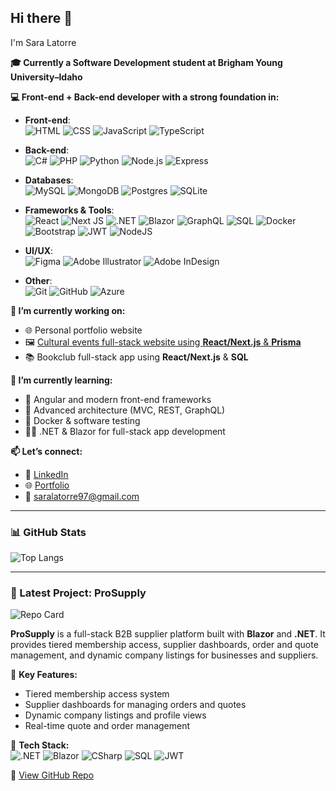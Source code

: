 <h2>Hi there 👋</h2>
I'm Sara Latorre

__🎓 Currently a Software Development student at Brigham Young University–Idaho__

__💻 Front-end + Back-end developer with a strong foundation in:__

- **Front-end**:  
  ![HTML](https://img.shields.io/badge/HTML5-E34F26?style=for-the-badge&logo=html5&logoColor=white) ![CSS](https://img.shields.io/badge/CSS3-1572B6?style=for-the-badge&logo=css3&logoColor=white) ![JavaScript](https://img.shields.io/badge/JavaScript-F7DF1E?style=for-the-badge&logo=javascript&logoColor=black) ![TypeScript](https://img.shields.io/badge/TypeScript-3178C6?style=for-the-badge&logo=typescript&logoColor=white)  

- **Back-end**:  
  ![C#](https://img.shields.io/badge/C%23-239120?style=for-the-badge&logo=c-sharp&logoColor=white) ![PHP](https://img.shields.io/badge/PHP-777BB4?style=for-the-badge&logo=php&logoColor=white) ![Python](https://img.shields.io/badge/Python-3776AB?style=for-the-badge&logo=python&logoColor=white) ![Node.js](https://img.shields.io/badge/Node.js-339933?style=for-the-badge&logo=nodedotjs&logoColor=white) ![Express](https://img.shields.io/badge/Express.js-000000?style=for-the-badge&logo=express&logoColor=white)  

- **Databases**:  
  ![MySQL](https://img.shields.io/badge/mysql-4479A1.svg?style=for-the-badge&logo=mysql&logoColor=white) ![MongoDB](https://img.shields.io/badge/MongoDB-%234ea94b.svg?style=for-the-badge&logo=mongodb&logoColor=white) ![Postgres](https://img.shields.io/badge/postgres-%23316192.svg?style=for-the-badge&logo=postgresql&logoColor=white) ![SQLite](https://img.shields.io/badge/sqlite-%2307405e.svg?style=for-the-badge&logo=sqlite&logoColor=white)

- **Frameworks & Tools**:  
  ![React](https://img.shields.io/badge/react-%2320232a.svg?style=for-the-badge&logo=react&logoColor=%2361DAFB) ![Next JS](https://img.shields.io/badge/Next-black?style=for-the-badge&logo=next.js&logoColor=white) ![.NET](https://img.shields.io/badge/.NET-512BD4?style=for-the-badge&logo=dotnet&logoColor=white) ![Blazor](https://img.shields.io/badge/Blazor-9440fa?style=for-the-badge&logo=blazor&logoColor=white) ![GraphQL](https://img.shields.io/badge/GraphQL-E10098?style=for-the-badge&logo=graphql&logoColor=white) ![SQL](https://img.shields.io/badge/SQL-4479A1?style=for-the-badge&logo=postgresql&logoColor=white) ![Docker](https://img.shields.io/badge/Docker-2496ED?style=for-the-badge&logo=docker&logoColor=white) ![Bootstrap](https://img.shields.io/badge/bootstrap-%238511FA.svg?style=for-the-badge&logo=bootstrap&logoColor=white) ![JWT](https://img.shields.io/badge/JWT-black?style=for-the-badge&logo=JSON%20web%20tokens) ![NodeJS](https://img.shields.io/badge/node.js-6DA55F?style=for-the-badge&logo=node.js&logoColor=white)

- **UI/UX**:  
  ![Figma](https://img.shields.io/badge/figma-%23F24E1E.svg?style=for-the-badge&logo=figma&logoColor=white) ![Adobe Illustrator](https://img.shields.io/badge/adobe%20illustrator-%23FF9A00.svg?style=for-the-badge&logo=adobe%20illustrator&logoColor=white) ![Adobe InDesign](https://img.shields.io/badge/Adobe%20InDesign-49021F?style=for-the-badge&logo=adobeindesign&logoColor=white)

- **Other**:  
  ![Git](https://img.shields.io/badge/Git-F05032?style=for-the-badge&logo=git&logoColor=white) ![GitHub](https://img.shields.io/badge/GitHub-181717?style=for-the-badge&logo=github&logoColor=white) ![Azure](https://img.shields.io/badge/Azure-0089D6?style=for-the-badge&logo=microsoftazure&logoColor=white)


__🔭 I’m currently working on:__
- 🌐 Personal portfolio website  
- 🖼️ [Cultural events full-stack website using **React/Next.js** & **Prisma**](https://github.com/saraltr/eCulture)
- 📚 Bookclub full-stack app using **React/Next.js** & **SQL**

__🌱 I’m currently learning:__
- 🔧 Angular and modern front-end frameworks  
- 🧠 Advanced architecture (MVC, REST, GraphQL)  
- 🐳 Docker & software testing  
- 👩‍💻 .NET & Blazor for full-stack app development

__📫 Let’s connect:__  
- 💼 [LinkedIn](https://www.linkedin.com/in/sara-latorremurcia/)  
- 🌐 [Portfolio](https://saraltr-portfolio.vercel.app/) 
- 📧 [saralatorre97@gmail.com](mailto:saralatorre97@gmail.com)

---
### 📊 GitHub Stats

![Top Langs](https://github-readme-stats.vercel.app/api/top-langs/?username=saraltr&layout=compact&theme=default)

---

### 🚀 Latest Project: ProSupply

![Repo Card](https://github-readme-stats.vercel.app/api/pin/?username=saraltr&repo=ProSupply)

**ProSupply** is a full-stack B2B supplier platform built with **Blazor** and **.NET**. It provides tiered membership access, supplier dashboards, order and quote management, and dynamic company listings for businesses and suppliers.

🔑 **Key Features:**
- Tiered membership access system
- Supplier dashboards for managing orders and quotes
- Dynamic company listings and profile views
- Real-time quote and order management

🔧 **Tech Stack:**  
![.NET](https://img.shields.io/badge/.NET-512BD4?style=for-the-badge&logo=dotnet&logoColor=white)
![Blazor](https://img.shields.io/badge/Blazor-9440fa?style=for-the-badge&logo=blazor&logoColor=white)
![CSharp](https://img.shields.io/badge/C%23-239120?style=for-the-badge&logo=c-sharp&logoColor=white)
![SQL](https://img.shields.io/badge/SQL-4479A1?style=for-the-badge&logo=postgresql&logoColor=white)
![JWT](https://img.shields.io/badge/JWT-black?style=for-the-badge&logo=JSON%20web%20tokens)

🔗 [View GitHub Repo](https://github.com/saraltr/ProSupply)




<!--
**saraltr/saraltr** is a ✨ _special_ ✨ repository because its `README.md` (this file) appears on your GitHub profile.

Here are some ideas to get you started:

- 🔭 I’m currently working on ...
- 🌱 I’m currently learning ...
- 👯 I’m looking to collaborate on ...
- 🤔 I’m looking for help with ...
- 💬 Ask me about ...
- 📫 How to reach me: ...
- 😄 Pronouns: ...
- ⚡ Fun fact: ...
-->
